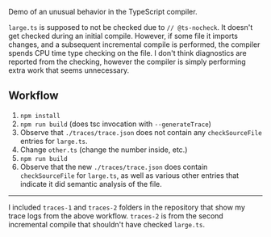 Demo of an unusual behavior in the TypeScript compiler.

`large.ts` is supposed to not be checked due to `// @ts-nocheck`.
It doesn't get checked during an initial compile.
However, if some file it imports changes, and a subsequent incremental compile
is performed, the compiler spends CPU time type checking on the file. I don't think
diagnostics are reported from the checking, however the compiler is simply
performing extra work that seems unnecessary.

## Workflow

1. `npm install`
2. `npm run build` (does tsc invocation with `--generateTrace`)
3. Observe that `./traces/trace.json` does not contain any `checkSourceFile` entries for `large.ts`.
4. Change `other.ts` (change the number inside, etc.)
5. `npm run build`
6. Observe that the new `./traces/trace.json` does contain `checkSourceFile` for `large.ts`,
   as well as various other entries that indicate it did semantic analysis of the file.

---

I included `traces-1` and `traces-2` folders in the repository that show my trace logs from the above workflow. `traces-2` is from the second incremental compile that shouldn't have checked `large.ts`.
